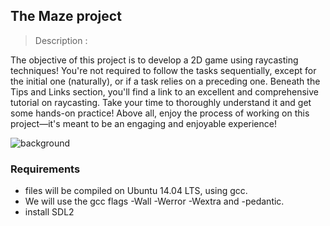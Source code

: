 ## The Maze project


> Description : 

The objective of this project is to develop a 2D game using raycasting techniques! You're not required to follow the tasks sequentially, except for the initial one (naturally), or if a task relies on a preceding one. Beneath the Tips and Links section, you'll find a link to an excellent and comprehensive tutorial on raycasting. Take your time to thoroughly understand it and get some hands-on practice! Above all, enjoy the process of working on this project—it's meant to be an engaging and enjoyable experience!

![background](https://user-images.githubusercontent.com/88714347/171422634-8adc8811-2559-4ba1-967f-4caf909c3f22.gif)

### Requirements
- files will be compiled on Ubuntu 14.04 LTS, using gcc.
- We will use the gcc flags -Wall -Werror -Wextra and -pedantic.
- install SDL2
